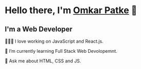 # Hello there, I'm [Omkar Patke](https://omkar-patke.netlify.app/) 👋 
 ## I'm a Web Developer 

👨🏻‍💻 I love working on JavaScript and React.js.

🌱 I’m currently learning Full Stack Web Devolopemnt.

💬 Ask me about HTML, CSS and JS.


<!--


Here are some ideas to get you started:

- 🔭 I’m currently working on ...
- 🌱 I’m currently learning ...
- 👯 I’m looking to collaborate on ...
- 🤔 I’m looking for help with ...
- 💬 Ask me about ...
- 📫 How to reach me: ...
- 😄 Pronouns: ...
- ⚡ Fun fact: ...
-->
